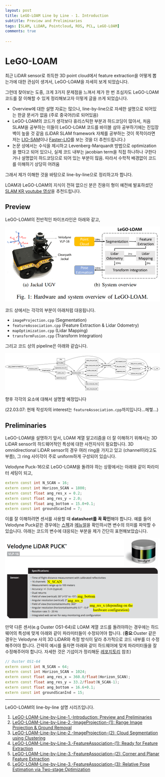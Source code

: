 ```yaml
---
layout: post
title: LeGO-LOAM Line by Line - 1. Introduction
subtitle: Preview and Preliminaries
tags: [SLAM, LiDAR, Pointcloud, ROS, PCL, LeGO-LOAM]
comments: true

---
```


# LeGO-LOAM



최근 LiDAR sensor로 취득한 3D point cloud에서 feature extraction을 어떻게 뽑는가에 대한 관심이 생겨서, LeGO-LOAM을 자세히 보게 되었습니다.

그런데 찾아보는 도중, 크게 3가지 문제점을 느껴서 제가 한 번 초심자도 LeGO-LOAM 코드를 잘 이해할 수 있게 정리해보고자 이렇게 글을 쓰게 되었습니다.

* Overview에 대한 설명 자료는 많으나, line-by-line으로 자세한 설명으로 되어있는 한글 문서가 없음 (주로 중국어(!)로 되어있음)
* LeGO-LOAM의 코드가 생각보다 휴리스틱한 부분과 하드코딩이 많아서, 처음 SLAM을 공부하는 이들이 LeGO-LOAM 코드를 바이블 삼아 공부하기에는 진입장벽이 높을 것 같음 (LiDAR SLAM framework 자체를 공부하는 것이 목적이라면 저는 [LIO-SAM](https://github.com/TixiaoShan/LIO-SAM)이나 [Faster-LIO](https://github.com/gaoxiang12/faster-lio)를 보는 것을 더 추천드립니다.)
* 논문 상에서는 수식을 제시하고 Levenberg-Marquardt 방법으로 optimization을 했다고 되어 있으나, 실제 코드 내부는 jacobian term을 직접 하나하나 구한다거나 설명없이 하드코딩으로 되어 있는 부분이 많음. 따라서 수학적 배경없이 코드를 이해하기 상당히 어려움

그래서 제가 이해한 것을 바탕으로 line-by-line으로 정리하고자 합니다.

LOAM과 LeGO-LOAM의 지식이 전혀 없으신 분은 진용이 형이 예전에 발표하셨던 [SLAM KR youtube 영상](https://www.youtube.com/watch?v=snPzNmcbCCQ&t=1589s)을 추천드립니다.

## Preview

LeGO-LOAM의 전반적인 파이프라인은 아래와 같고,

![](/img/lego_loam_w_robot.PNG)

코드 상에서는 각각의 부분이 아래처럼 대응됩니다.

* `imageProjection.cpp` (Segmentation)
* `featureAssociation.cpp` (Feature Extraction & Lidar Odometry)
* `mapOptimization.cpp` (Lidar Mapping)
* `transformFusion.cpp` (Transform Integration)

그리고 코드 상의 pipeline은 아래와 같습니다.

![](/img/lego_loam_overview.png)


향후 각각의 요소에 대해서 설명할 예정입니다 

(22.03.07: 현재 작성자의 interest는 `featureAssociation.cpp`까지입니다...헤헿...)

## Preliminaries

LeGO-LOAM을 설명하기 앞서, LOAM 계열 알고리즘을 더 잘 이해하기 위해서는 3D LiDAR sensor의 하드웨어적인 특성에 대한 사전지식이 필요합니다. 3D omnidirectional LiDAR sensor의 경우 여러 ring을 가지고 있고 (channel이라고도 부름), 그 ring 사이각이 주로 uniform하게 구성되어 있습니다.

Velodyne Puck-16으로 LeGO-LOAM을 돌려야 하는 상황에서는 아래와 같이 파라미터 세팅이 되고,

```cpp
extern const int N_SCAN = 16;
extern const int Horizon_SCAN = 1800;
extern const float ang_res_x = 0.2;
extern const float ang_res_y = 2.0;
extern const float ang_bottom = 15.0+0.1;
extern const int groundScanInd = 7;
```

이를 잘 이해하려면 센서를 사용할 때 **datasheet를 꼭 확인**해야 합니다. 예를 들어 Velodyne Puck같은 경우에는 [스펙](https://www.amtechs.co.jp/product/VLP-16-Puck.pdf)과 [메뉴얼](https://velodynelidar.com/wp-content/uploads/2019/12/63-9243-Rev-E-VLP-16-User-Manual.pdf)을 확인하시면 변수의 의미를 파악할 수 있습니다. 아래는 코드의 변수에 대응되는 부분을 제가 간단히 표현해보았습니다.

![](/img/lego_loam_vel_16.png)



만약 다른 센서(e.g Ouster OS1-64)로 LOAM 계열 코드를 돌려야하는 경우에는 하드웨어의 특성에 맞게 아래와 같이 파라미터들이 수정되어야 합니다.
(**중요**:Ouster 같은 경우는 Velodyne 사의 3D LiDAR와 측정 방식이 달라 추가적으로 코드 내부를 더 수정해주어야 합니다. 간략히 예시를 들자면 아래와 같이 하드웨어에 맞게 파라미터들을 잘 수정해주어야 합니다. 자세한 것은 기섭이가 정리해둔 [레포지토리](https://github.com/irapkaist/SC-LeGO-LOAM) 참조)

```cpp
// Ouster OS1-64
extern const int N_SCAN = 64;
extern const int Horizon_SCAN = 1024;
extern const float ang_res_x = 360.0/float(Horizon_SCAN);
extern const float ang_res_y = 33.2/float(N_SCAN-1);
extern const float ang_bottom = 16.6+0.1;
extern const int groundScanInd = 15;
```

---

LeGO-LOAM의 line-by-line 설명 시리즈입니다.


1. [LeGO-LOAM-Line-by-Line-1.-Introduction: Preview and Preliminaries](https://limhyungtae.github.io/2022-03-27-LeGO-LOAM-Line-by-Line-1.-Introduction/)
2. [LeGO-LOAM-Line-by-Line-2.-ImageProjection-(1): Range Image Projection & Ground Removal](https://limhyungtae.github.io/2022-03-27-LeGO-LOAM-Line-by-Line-2.-ImageProjection-(1)/)
3. [LeGO-LOAM-Line-by-Line-2.-ImageProjection-(2): Cloud Segmentation using Clustering](https://limhyungtae.github.io/2022-03-27-LeGO-LOAM-Line-by-Line-2.-ImageProjection-(2)/)
4. [LeGO-LOAM-Line-by-Line-3.-FeatureAssociation-(1): Ready for Feature Extraction](https://limhyungtae.github.io/2022-03-27-LeGO-LOAM-Line-by-Line-3.-FeatureAssociation-(1)/)
5. [LeGO-LOAM-Line-by-Line-3.-FeatureAssociation-(2): Corner and Planar Feature Extraction](https://limhyungtae.github.io/2022-03-27-LeGO-LOAM-Line-by-Line-3.-FeatureAssociation-(2)/)
6. [LeGO-LOAM-Line-by-Line-3.-FeatureAssociation-(3): Relative Pose Estimation via Two-stage Optimization](https://limhyungtae.github.io/2022-03-27-LeGO-LOAM-Line-by-Line-3.-FeatureAssociation-(3)/)
 